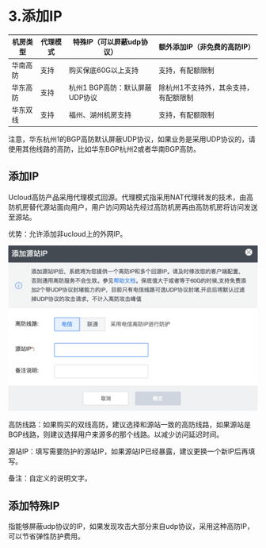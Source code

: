 

# 3.添加IP

| 机房类型 | 代理模式 | 特殊IP（可以屏蔽udp协议）     | 额外添加IP（非免费的高防IP）    |
| ---- | ---- | ------------------- | ------------------- |
| 华南高防 | 支持   | 购买保底60G以上支持         | 支持，有配额限制            |
| 华东高防 | 支持   | 杭州1 BGP高防：默认屏蔽UDP协议 | 除杭州1不支持外，其余支持，有配额限制 |
| 华东双线 | 支持   | 福州、湖州机房支持          | 支持，有配额限制

<wrap
em>注意，华东杭州1的BGP高防默认屏蔽UDP协议，如果业务是采用UDP协议的，请使用其他线路的高防，比如华东BGP杭州2或者华南BGP高防。</wrap>

## 添加IP

Ucloud高防产品采用代理模式回源。代理模式指采用NAT代理转发的技术，由高防机房替代源站面向用户，用户访问网站先经过高防机房再由高防机房将访问发送至源站。

优势：允许添加非ucloud上的外网IP。

![](/images/opintro/game/添加代理ip.png)

高防线路：如果购买的双线高防，建议选择和源站一致的高防线路，如果源站是BGP线路，则建议选择用户来源多的那个线路。以减少访问延迟时间。

源站IP：填写需要防护的源站IP，如果源站IP已经暴露，建议更换一个新IP后再填写。

备注：自定义的说明文字。

## 添加特殊IP

指能够屏蔽udp协议的IP，如果发现攻击大部分来自udp协议，采用这种高防IP，可以节省弹性防护费用。
